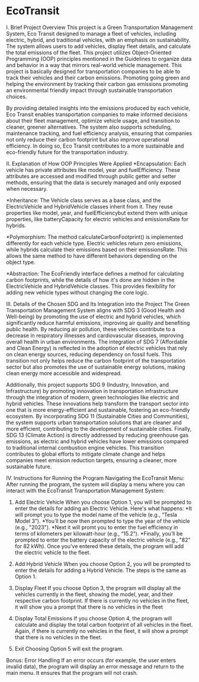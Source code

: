 # EcoTransit
I. Brief Project Overview
This project is a Green Transportation Management System, Eco Transit designed to manage a fleet of vehicles, including electric, hybrid, and traditional vehicles, with an emphasis on sustainability. The system allows users to add vehicles, display fleet details, and calculate the total emissions of the fleet. This project utilizes Object-Oriented Programming (OOP) principles mentioned in the Guidelines to organize data and behavior in a way that mirrors real-world vehicle management. This project is basically designed for transportation companies to be able to track their vehicles and their carbon emissions. Promoting going green and helping the environment by tracking their carbon gas emissions promoting an environmental friendly impact through sustainable transportation choices.

By providing detailed insights into the emissions produced by each vehicle, Eco Transit enables transportation companies to make informed decisions about their fleet management, optimize vehicle usage, and transition to cleaner, greener alternatives. The system also supports scheduling, maintenance tracking, and fuel efficiency analysis, ensuring that companies not only reduce their carbon footprint but also improve operational efficiency. In doing so, Eco Transit contributes to a more sustainable and eco-friendly future for the transportation industry.

II. Explanation of How OOP Principles Were Applied
*Encapsulation: Each vehicle has private attributes like model, year and fuelEfficiency. These attributes are accessed and modified through public getter and setter methods, ensuring that the data is securely managed and only exposed when necessary.

*Inheritance: The Vehicle class serves as a base class, and the ElectricVehicle and HybridVehicle classes inherit from it. They reuse properties like model, year, and fuelEfficiencybut extend them with unique properties, like batteryCapacity for electric vehicles and emissionsRate for hybrids.

*Polymorphism: The method calculateCarbonFootprint() is implemented differently for each vehicle type. Electric vehicles return zero emissions, while hybrids calculate their emissions based on their emissionsRate. This allows the same method to have different behaviors depending on the object type.

*Abstraction: The EcoFriendly interface defines a method for calculating carbon footprints, while the details of how it's done are hidden in the ElectricVehicle and HybridVehicle classes. This provides flexibility for adding new vehicle types without changing the core logic.

III. Details of the Chosen SDG and Its Integration into the Project
The Green Transportation Management System aligns with SDG 3 (Good Health and Well-being) by promoting the use of electric and hybrid vehicles, which significantly reduce harmful emissions, improving air quality and benefiting public health. By reducing air pollution, these vehicles contribute to a decrease in respiratory illnesses and cardiovascular diseases, improving overall health in urban environments. The integration of SDG 7 (Affordable and Clean Energy) is reflected in the adoption of electric vehicles that rely on clean energy sources, reducing dependency on fossil fuels. This transition not only helps reduce the carbon footprint of the transportation sector but also promotes the use of sustainable energy solutions, making clean energy more accessible and widespread.

Additionally, this project supports SDG 9 (Industry, Innovation, and Infrastructure) by promoting innovation in transportation infrastructure through the integration of modern, green technologies like electric and hybrid vehicles. These innovations help transform the transport sector into one that is more energy-efficient and sustainable, fostering an eco-friendly ecosystem. By incorporating SDG 11 (Sustainable Cities and Communities), the system supports urban transportation solutions that are cleaner and more efficient, contributing to the development of sustainable cities. Finally, SDG 13 (Climate Action) is directly addressed by reducing greenhouse gas emissions, as electric and hybrid vehicles have lower emissions compared to traditional internal combustion engine vehicles. This transition contributes to global efforts to mitigate climate change and helps companies meet emission reduction targets, ensuring a cleaner, more sustainable future.

IV. Instructions for Running the Program
Navigating the EcoTransit Menu:
After running the program, the system will display a menu where you can interact with the EcoTransit Transportation Management System:
1. Add Electric Vehicle
When you choose Option 1, you will be prompted to enter the details for adding an Electric Vehicle. Here's what happens:
 *It will prompt you to type the model name of the vehicle (e.g., “Tesla Model 3”).
 *You’ll be now then prompted to type the year of the vehicle (e.g., "2023").
 *Next it will promt you to enter the fuel efficiency in terms of kilometers per kilowatt-hour (e.g., “15.2”).
 *Finally, you’ll be prompted to enter the battery capacity of the electric vehicle (e.g., "82" for 82 kWh).
Once you’ve entered these details, the program will add the electric vehicle to the fleet.

2. Add Hybrid Vehicle
When you choose Option 2, you will be prompted to enter the details for adding a Hybrid Vehicle. The steps is the same as Option 1.

3. Display Fleet
If you choose Option 3, the program will display all the vehicles currently in the fleet, showing the model, year, and their respective carbon footprint. If there is currently no vehicles in the fleet, it will show you a prompt that there is no vehicles in the fleet

4. Display Total Emissions
If you choose Option 4, the program will calculate and display the total carbon footprint of all vehicles in the fleet. Again, if there is currently no vehicles in the fleet, it will show a prompt that there is no vehicles in the fleet.

5. Exit
Choosing Option 5 will exit the program.

Bonus:
Error Handling
If an error occurs (for example, the user enters invalid data), the program will display an error message and return to the main menu. It ensures that the program will not crash.
